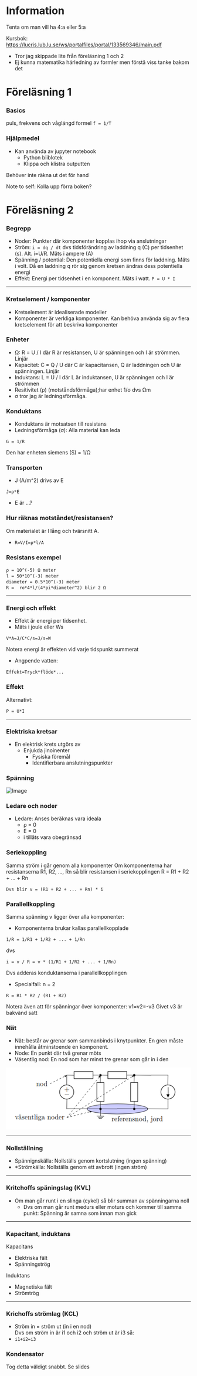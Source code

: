 # Information
Tenta om man vill ha 4:a eller 5:a

Kursbok:  
https://lucris.lub.lu.se/ws/portalfiles/portal/133569346/main.pdf 

* Tror jag skippade lite från föreläsning 1 och 2
* Ej kunna matematika härledning av formler men förstå viss tanke bakom det
# Föreläsning 1
### Basics
puls, frekvens och våglängd formel
`f = 1/T`

### Hjälpmedel
* Kan använda av jupyter notebook
  * Python biiblotek
  * Klippa och klistra outputten

Behöver inte räkna ut det för hand

Note to self: Kolla upp förra boken?

# Föreläsning 2
### Begrepp
* Noder: Punkter där komponenter kopplas ihop via anslutningar
* Ström: `i = dq / dt` dvs tidsförändring av laddning q (C) per tidsenhet (s). Alt. i=U/R. Mäts i ampere (A)
* Spänning / potential: Den potentiella energi som finns för laddning. Mäts i volt. Då en laddning q rör sig genom kretsen ändras dess potentiella energi
* Effekt: Energi per tidsenhet i en komponent. Mäts i watt. `P = U * I`


---
### Kretselement / komponenter
* Kretselement är idealiserade modeller 
* Komponenter är verkliga komponenter. Kan behöva använda sig av flera kretselement för att beskriva komponenter

### Enheter
* Ω: R = U / I där R är resistansen, U är spänningen och I är strömmen. Linjär
* Kapacitet: C = Q / U där C är kapacitansen, Q är laddningen och U är spänningen. Linjär
* Induktans: L = U / I där L är induktansen, U är spänningen och I är strömmen
* Resitivitet (ρ) (motståndsförmåga);har enhet 1/σ dvs Ωm
* σ tror jag är ledningsförmåga. 

### Konduktans
* Konduktans är motsatsen till resistans   
* Ledningsförmåga (σ): Alla material kan leda
```
G = 1/R
```

Den har enheten siemens (S) = 1/Ω

### Transporten
* J (A/m^2) drivs av E
```
J=ρ*E
```  
* E är ...?

### Hur räknas motståndet/resistansen?
Om materialet är l lång och tvärsnitt A.  
* `R=V/I=ρ*l/A`

### Resistans exempel

```
ρ = 10^(-5) Ω meter
l = 50*10^(-3) meter
diameter = 0.5*10^(-3) meter
R =  ro*4*l/(4*pi*diameter^2) blir 2 Ω
```

---
### Energi och effekt
* Effekt är energi per tidsenhet.
* Mäts i joule eller Ws

```
V*A=J/C*C/s=J/s=W

```
Notera energi är effekten vid varje tidspunkt summerat
* Angpende vatten:
```
Effekt=Tryck*flöde*...
```


### Effekt
Alternativt:
```
P = U*I
```
---
### Elektriska kretsar
* En elektrisk krets utgörs av
  * Enjukda jinoinenter
    * Fysiska föremål
    * Identifierbara anslutningspunkter

### Spänning 
![Image](Screenshot%20from%202023-03-22%2020-35-52.png) 

### Ledare och noder
* Ledare: Anses beräknas vara ideala
  * ρ = 0
  * E = 0
  * i tillåts vara obegränsad

### Seriekoppling
Samma ström i går genom alla komponenter
Om komponenterna har resistanserna R1, R2, ..., Rn så blir resistansen i seriekopplingen R = R1 + R2 + ... + Rn
```
Dvs blir v = (R1 + R2 + ... + Rn) * i
```

### Parallellkoppling
Samma spänning v ligger över alla komponenter:
* Komponenterna brukar kallas parallellkopplade
```
1/R = 1/R1 + 1/R2 + ... + 1/Rn
```
dvs
```
i = v / R = v * (1/R1 + 1/R2 + ... + 1/Rn)
```

Dvs adderas konduktanserna i parallellkopplingen

* Specialfall: n = 2
```
R = R1 * R2 / (R1 + R2)
```

Notera även att för spänningar över komponenter:
v1=v2=-v3
Givet v3 är bakvänd satt

### Nät
* Nät: består av grenar som sammanbinds i knytpunkter. En gren måste innehålla åtminstoende en komponent.
* Node: En punkt där två grenar möts
* Väsentlig nod: En nod som har minst tre grenar som går in i den

![Image](Screenshot%20from%202023-03-22%2020-36-01.png)

---
### Nollställning  
* Spännignskälla: Nollställs genom kortslutning (ingen spänning)    
* *Strömkälla: Nollställs genom ett avbrott (ingen ström)
--- 
### Kritchoffs späningslag (KVL)
* Om man går runt i en slinga (cykel) så blir summan av spänningarna noll
  * Dvs om man går runt medurs eller moturs och kommer till samma punkt:
Spänning är samna som innan man gick
--- 
### Kapacitant, induktans
Kapacitans
* Elektriska fält
* Spänningströg

Induktans
* Magnetiska fält
* Strömtrög


---
### Krichoffs strömlag  (KCL)
* Ström in = ström ut (in i en nod)  
Dvs om ström in är i1 och i2 och ström ut är i3 så:
* `i1+i2=i3`
### Kondensator
Tog detta väldigt snabbt. Se slides

